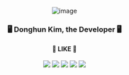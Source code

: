 <div align="center">
 
![image](https://github.com/donghun-k/donghun-k/assets/60064471/4809f1c4-73b3-48e9-b3fd-9ea0faff2546)

### 🖥️ Donghun Kim, the Developer 🖥️


#### 🖤 LIKE 🖤

<img src="https://img.shields.io/badge/TypeScript-000000?style=plastic&logo=typescript&logoColor=white"/>
<img src="https://img.shields.io/badge/React-000000?style=plastic&logo=react&logoColor=white"/>
<img src="https://img.shields.io/badge/Next.js-000000?style=plastic&logo=next.js&logoColor=white"/>
<img src="https://img.shields.io/badge/Tailwind CSS-000000?style=plastic&logo=tailwind css&logoColor=white"/>
<img src="https://img.shields.io/badge/shadcn/ui-000000?style=plastic&logo=shadcn/ui&logoColor=white"/>

</div>
